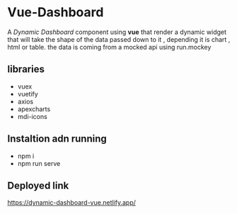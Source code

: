 # Vue-Dashboard

A _Dynamic_ _Dashboard_ component using **vue** that render a dynamic widget that will take  the shape of the data passed down to it , depending it is chart , html or table.
the data is coming from a mocked api using run.mockey

## libraries

- vuex
- vuetify
- axios
- apexcharts
- mdi-icons

## Instaltion adn running 

- npm i 
- npm run serve

## Deployed link

https://dynamic-dashboard-vue.netlify.app/
